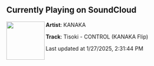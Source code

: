 ## Currently Playing on SoundCloud

[<img align="left" width="100" src="https://i1.sndcdn.com/artworks-Vunx3h7YRvPJoGGK-vpkyTQ-t500x500.png">](https://soundcloud.com/kanakamusic/control-kanaka-flip?in=saxurn/sets/zooted/)

**Artist**: KANAKA 

**Track**: Tisoki - CONTROL (KANAKA Flip)

Last updated at 1/27/2025, 2:31:44 PM
